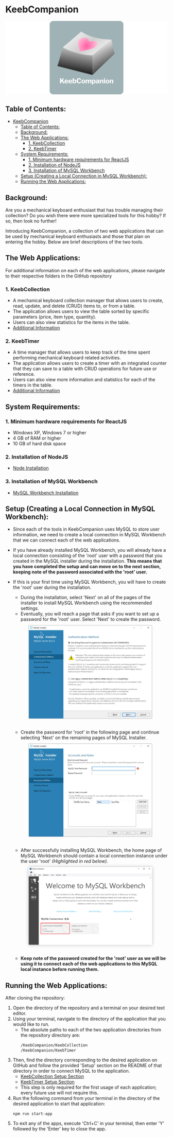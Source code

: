 # KeebCompanion

<p>
  <img 
    src="/media/imgs/png/main_readme/logo_main2.png"
    alt="KeebCompanion Logo"
  />
</p>

## Table of Contents:

- [KeebCompanion](#keebcompanion)
  - [Table of Contents:](#table-of-contents)
  - [Background:](#background)
  - [The Web Applications:](#the-web-applications)
    - [1. KeebCollection](#1-keebcollection)
    - [2. KeebTimer](#2-keebtimer)
  - [System Requirements:](#system-requirements)
    - [1. Minimum hardware requirements for ReactJS](#1-minimum-hardware-requirements-for-reactjs)
    - [2. Installation of NodeJS](#2-installation-of-nodejs)
    - [3. Installation of MySQL Workbench](#3-installation-of-mysql-workbench)
  - [Setup (Creating a Local Connection in MySQL Workbench):](#setup-creating-a-local-connection-in-mysql-workbench)
  - [Running the Web Applications:](#running-the-web-applications)

## Background:

Are you a mechanical keyboard enthusiast that has trouble managing their collection? Do you wish there were more specialized tools for this hobby? If so, then look no further!

Introducing KeebCompanion, a collection of two web applications that can be used by mechanical keyboard enthusiasts and those that plan on entering the hobby. Below are brief descriptions of the two tools.

## The Web Applications:

For additional information on each of the web applications, please navigate to their respective folders in the GitHub repository

### 1. KeebCollection

<!-- <figure style="display: block; margin: 0 auto; width: 75%; margin-bottom: 30px">
  <img style = "box-shadow: 0 0 10px #00000040" src="imgs/png/collection_preview.png" />
  <figcaption style="text-align: center; font-style: italic">KeebCollection Home Page</figcaption>
</figure> -->

- A mechanical keyboard collection manager that allows users to create, read, update, and delete (CRUD) items to, or from a table.
- The application allows users to view the table sorted by specific parameters (price, item type, quantity).
- Users can also view statistics for the items in the table.
- <a href="https://github.com/jal004/KeebCompanion/tree/main/KeebCollection" target="_blank">Additional Information</a>

### 2. KeebTimer

- A time manager that allows users to keep track of the time spent performing mechanical keyboard related activities.
- The application allows users to create a timer with an integrated counter that they can save to a table with CRUD operations for future use or reference.
- Users can also view more information and statistics for each of the timers in the table.
- <a href="https://github.com/jal004/KeebCompanion/tree/main/KeebTimer" target="_blank">Additional Information</a>

## System Requirements:

### 1. Minimum hardware requirements for ReactJS

- Windows XP, Windows 7 or higher
- 4 GB of RAM or higher
- 10 GB of hard disk space

### 2. Installation of NodeJS

- <a href="https://nodejs.org/en/download/" target="_blank">Node Installation</a>

### 3. Installation of MySQL Workbench

- <a href="https://www.mysql.com/products/workbench/" target="_blank">MySQL Workbench Installation</a>

## Setup (Creating a Local Connection in MySQL Workbench):

- Since each of the tools in KeebCompanion uses MySQL to store user information, we need to create a local connection in MySQL Workbench that we can connect each of the web applications.
- If you have already installed MySQL Workbench, you will already have a local connection consisting of the 'root' user with a password that you created in the MySQL installer during the installation.
  **This means that you have completed the setup and can move on to the next section, keeping note of the password associated with the 'root' user.**
- If this is your first time using MySQL Workbench, you will have to create the 'root' user during the installation.

  - During the installation, select 'Next' on all of the pages of the installer to install MySQL Workbench using the recommended settings.
  - Eventually, you will reach a page that asks if you want to set up a password for the 'root' user.
    Select 'Next' to create the password.

  <figure style="display: block; margin: 0 auto; width: 80%; margin-top: 10px;margin-bottom: 30px"> 
    <img src="/media/imgs/png/main_readme/mysql_setup_auth.png" />
    <!-- <figcaption style="text-align: center; font-style: italic">Prompt to Create Password for 'root' in MySQL Installer</figcaption> -->
  </figure>

  - Create the password for 'root' in the following page and continue selecting 'Next' on the remaining pages of MySQL Installer.

  <figure style="display: block; margin: 0 auto; width: 80%; margin-top: 10px; margin-bottom: 30px"> 
    <img src="/media/imgs/png/main_readme/mysql_root_pass.png" />
    <!-- <figcaption style="text-align: center; font-style: italic">Page to Create Password for 'root' in MySQL Installer</figcaption> -->
  </figure>

  - After successfully installing MySQL Workbench, the home page of MySQL Workbench should contain a local connection instance under the user 'root' _(Highlighted in red below)_.
  <figure style="display: block; margin: 0 auto; width: 80%; margin-top: 10px; margin-bottom: 30px"> 
    <img style = "box-shadow: 0 0 10px #00000040" src="/media/imgs/png/main_readme/mysql_success.png" />
    <!-- <figcaption style="text-align: center; font-style: italic">Local Instance for 'root' Highlighted in Red</figcaption> -->
  </figure>

  - **Keep note of the password created for the 'root' user as we will be using it to connect each of the web applications to this MySQL local instance before running them.**

## Running the Web Applications:

After cloning the repository:

1. Open the directory of the repository and a terminal on your desired text editor.
2. Using your terminal, navigate to the directory of the application that you would like to run.
   - The absolute paths to each of the two application directories from the repository directory are:
     ```
     /KeebCompanion/KeebCollection
     /KeebCompanion/KeebTimer
     ```
3. Then, find the directory corresponding to the desired application on GitHub and follow the provided 'Setup' section on the README of that directory in order to connect MySQL to the application.
   - <a href="https://github.com/jal004/KeebCompanion/tree/main/KeebCollection#setup" target="_blank">KeebCollection Setup Section</a>
   - <a href="https://github.com/jal004/KeebCompanion/tree/main/KeebTimer#setup" target="_blank">KeebTimer Setup Section</a>
   - This step is only required for the first usage of each application; every future use will not require this.
4. Run the following command from your terminal in the directory of the desired application to start that application:
   ```
   npm run start-app
   ```
5. To exit any of the apps, execute 'Ctrl+C' in your terminal, then enter 'Y' followed by the 'Enter' key to close the app.
